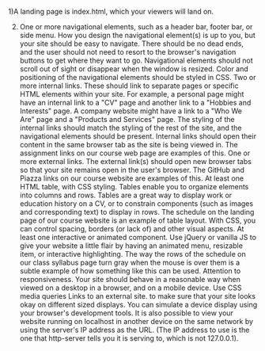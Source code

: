 1)A landing page is index.html, which your viewers will land on. 

2) One or more navigational elements, such as a header bar, footer bar, or side menu. How you design the navigational element(s) is up to you, but your site should be easy to navigate. There should be no dead ends, and the user should not need to resort to the browser's navigation buttons to get where they want to go. Navigational elements should not scroll out of sight or disappear when the window is resized. Color and positioning of the navigational elements should be styled in CSS.
Two or more internal links. These should link to separate pages or specific HTML elements within your site. For example, a personal page might have an internal link to a "CV" page and another link to a "Hobbies and Interests" page. A company website might have a link to a "Who We Are" page and a "Products and Services" page. The styling of the internal links should match the styling of the rest of the site, and the navigational elements should be present. Internal links should open their content in the same browser tab as the site is being viewed in. The assignment links on our course web page are examples of this.
One or more external links. The external link(s) should open new browser tabs so that your site remains open in the user's browser. The GitHub and Piazza links on our course website are examples of this.
At least one HTML table, with CSS styling. Tables enable you to organize elements into columns and rows. Tables are a great way to display work or education history on a CV, or to constrain components (such as images and corresponding text) to display in rows. The schedule on the landing page of our course website is an example of table layout. With CSS, you can control spacing, borders (or lack of) and other visual aspects.
At least one interactive or animated component. Use jQuery or vanilla JS to give your website a little flair by having an animated menu, resizable item, or interactive highlighting. The way the rows of the schedule on our class syllabus page turn gray when the mouse is over them is a subtle example of how something like this can be used.
Attention to responsiveness. Your site should behave in a reasonable way when viewed on a desktop in a browser, and on a mobile device. Use CSS media queries
Links to an external site. to make sure that your site looks okay on different sized displays. You can simulate a device display using your browser's development tools. It is also possible to view your website running on localhost in another device on the same network by using the server's IP address as the URL. (The IP address to use is the one that http-server tells you it is serving to, which is not 127.0.0.1).